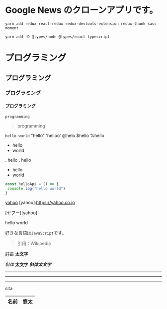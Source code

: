 # Google News のクローンアプリです。

```
yarn add redux react-redux redux-devtools-extension redux-thunk sass moment
```

```
yarn add -D @types/node @types/react typescript
```

# プログラミング
## プログラミング
### プログラミング
#### プログラミング

```
programming
```

> programming

`hello world`
"hello"
'helloo'
@helo
$hello
%hello

* hello
* world

. hello
. hello

- hello
 - world


```js:hello.js
const helloApi = () => {
 console.log("hello world")
}
```

[yahoo](https://yahoo.co.jp)
[yahoo]:https://yahoo.co.jp

[ヤフー][yahoo]

hello
world

好きな言語は`JavaScript`です。

>引用：Wikipedia

~~訂正~~
**太文字**

_斜体_
__太文字__
___斜体太文字___

---
___
***

sita


名前 | 悠太
-|-
